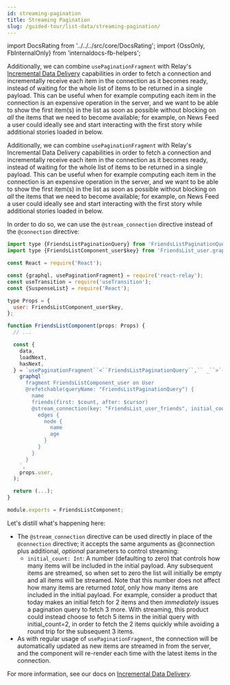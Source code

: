 ```yaml
---
id: streaming-pagination
title: Streaming Pagination
slug: /guided-tour/list-data/streaming-pagination/
---
```


import DocsRating from '../../../src/core/DocsRating';
import {OssOnly, FbInternalOnly} from 'internaldocs-fb-helpers';

<FbInternalOnly>

Additionally, we can combine `usePaginationFragment` with Relay's [Incremental Data Delivery](../../../guides/incremental-data-delivery/) capabilities in order to fetch a connection and incrementally receive each item in the connection as it becomes ready, instead of waiting for the whole list of items to be returned in a single payload. This can be useful when for example computing each item in the connection is an expensive operation in the server, and we want to be able to show the first item(s) in the list as soon as possible without blocking on *all* the items that we need to become available; for example, on News Feed a user could ideally see and start interacting with the first story while additional stories loaded in below.

</FbInternalOnly>

<OssOnly>

Additionally, we can combine `usePaginationFragment` with Relay's Incremental Data Delivery capabilities in order to fetch a connection and incrementally receive each item in the connection as it becomes ready, instead of waiting for the whole list of items to be returned in a single payload. This can be useful when for example computing each item in the connection is an expensive operation in the server, and we want to be able to show the first item(s) in the list as soon as possible without blocking on *all* the items that we need to become available; for example, on News Feed a user could ideally see and start interacting with the first story while additional stories loaded in below.

</OssOnly>

In order to do so, we can use the `@stream_connection` directive instead of the `@connection` directive:

```js
import type {FriendsListPaginationQuery} from 'FriendsListPaginationQuery.graphql';
import type {FriendsListComponent_user$key} from 'FriendsList_user.graphql';

const React = require('React');

const {graphql, usePaginationFragment} = require('react-relay');
const useTransition = require('useTransition');
const {SuspenseList} = require('React');

type Props = {
  user: FriendsListComponent_user$key,
};

function FriendsListComponent(props: Props) {
  // ...

  const {
    data,
    loadNext,
    hasNext,
  } = `usePaginationFragment``<``FriendsListPaginationQuery``,`` _``>`(
    graphql`
      fragment FriendsListComponent_user on User
      @refetchable(queryName: "FriendsListPaginationQuery") {
        name
        friends(first: $count, after: $cursor)
        @stream_connection(key: "FriendsList_user_friends", initial_count: 2,) {
          edges {
            node {
              name
              age
            }
          }
        }
      }
    `,
    props.user,
  );

  return (...);
}

module.exports = FriendsListComponent;
```

Let's distill what's happening here:

* The `@stream_connection` directive can be used directly in place of the `@connection` directive; it accepts the same arguments as @connection plus additional, *optional* parameters to control streaming:
    * `initial_count: Int`: A number (defaulting to zero) that controls how many items will be included in the initial payload. Any subsequent items are streamed, so when set to zero the list will initially be empty and all items will be streamed. Note that this number does not affect how many items are returned *total*, only how many items are included in the initial payload. For example, consider a product that today makes an initial fetch for 2 items and then *immediately* issues a pagination query to fetch 3 more. With streaming, this product could instead choose to fetch 5 items in the initial query with initial_count=2, in order to fetch the 2 items quickly while avoiding a round trip for the subsequent 3 items.
* As with regular usage of `usePaginationFragment`, the connection will be automatically updated as new items are streamed in from the server, and the component will re-render each time with the latest items in the connection.


<FbInternalOnly>

For more information, see our docs on [Incremental Data Delivery](../../../guides/incremental-data-delivery/#stream_connection).

</FbInternalOnly>


<DocsRating />
